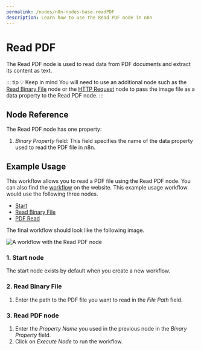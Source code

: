 ```yaml
---
permalink: /nodes/n8n-nodes-base.readPDF
description: Learn how to use the Read PDF node in n8n
---
```


# Read PDF

The Read PDF node is used to read data from PDF documents and extract its content as text.

::: tip 💡 Keep in mind
You will need to use an additional node such as the [Read Binary File](../../core-nodes/ReadBinaryFile/README.md) node or the [HTTP Request](../../core-nodes/HTTPRequest/README.md) node to pass the image file as a data property to the Read PDF node.
:::

## Node Reference

The Read PDF node has one property:

1. *Binary Property* field: This field specifies the name of the data property used to read the PDF file in n8n.

## Example Usage

This workflow allows you to read a PDF file using the Read PDF node. You can also find the [workflow](https://n8n.io/workflows/585) on the website. This example usage workflow would use the following three nodes.
- [Start](../../core-nodes/Start/README.md)
- [Read Binary File](../../core-nodes/ReadBinaryFile/README.md)
- [PDF Read]()


The final workflow should look like the following image.

![A workflow with the Read PDF node](REDACTED)

### 1. Start node

The start node exists by default when you create a new workflow.

### 2. Read Binary File
1. Enter the path to the PDF file you want to read in the *File Path* field.

### 3. Read PDF node

1. Enter the *Property Name* you used in the previous node in the *Binary Property* field.
2. Click on *Execute Node* to run the workflow.
